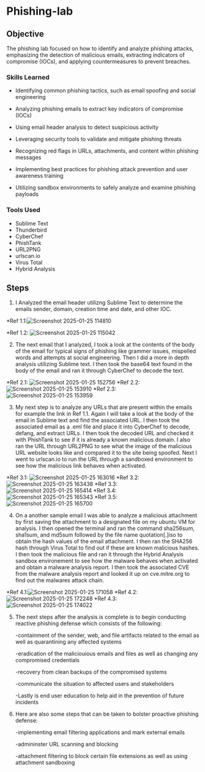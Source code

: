 # Phishing-lab

## Objective


The phishing lab focused on how to identify and analyze phishing attacks, emphasizing the detection of malicious emails, extracting indicators of compromise (IOCs), and applying countermeasures to prevent breaches.

### Skills Learned

- Identifying common phishing tactics, such as email spoofing and social engineering

- Analyzing phishing emails to extract key indicators of compromise (IOCs)

- Using email header analysis to detect suspicious activity

- Leveraging security tools to validate and mitigate phishing threats

- Recognizing red flags in URLs, attachments, and content within phishing messages

- Implementing best practices for phishing attack prevention and user awareness training

- Utilizing sandbox environments to safely analyze and examine phishing payloads



### Tools Used

- Sublime Text
- Thunderbird
- CyberChef
- PhishTank
- URL2PNG
- urlscan.io
- Virus Total
- Hybrid Analysis


## Steps
1. I Analyzed the email header utilizng Sublime Text to determine the emails sender, domain, creation time and date, and other IOC.

*Ref 1.1:![Screenshot 2025-01-25 114810](https://github.com/user-attachments/assets/daee7e2f-bfa2-4542-a5e0-727c4a70cf2b)

*Ref 1.2: ![Screenshot 2025-01-25 115042](https://github.com/user-attachments/assets/6457b9f6-e234-48a0-8af1-743ac92b2a71)

2. The next email that I analyzed, I took a look at the contents of the body of the email for typical signs of phishing like grammer issues, mispelled words and attempts at social engineering. Then I did a more in depth analysis utilizing Sublime text. I then took the base64 text found in the body of the email and ran it through CyberChef to decode the text.

*Ref 2.1: ![Screenshot 2025-01-25 152756](https://github.com/user-attachments/assets/a40ff144-d9f6-4601-be4c-155f4df30f16)
*Ref 2.2: ![Screenshot 2025-01-25 153910](https://github.com/user-attachments/assets/07357d0d-420c-4642-8577-9eac267223e9)
*Ref 2.3:![Screenshot 2025-01-25 153959](https://github.com/user-attachments/assets/c247767e-fc32-490b-b788-b0a064028d0f)

3. My next step is to analyze any URLs that are present within the emails for example the link in Ref 1.1. Again I will take a look at the body of the email in Sublime text and find the associated URL. I then took the associated email as a .eml file and place it into CyberChef to decode, defang, and extract URLs. I then took the decoded URL and checked it with PhishTank to see if it is already a known malicious domain. I also ran the URL through URL2PNG to see what the image of the malicious URL website looks like and compared it to the site being spoofed. Next I went to urlscan.io to run the URL through a sandboxed environment to see how the malicious link behaves when activated.

*Ref 3.1: ![Screenshot 2025-01-25 163016](https://github.com/user-attachments/assets/cb1e8b71-24ad-4dc3-8198-6522a8ddcb1c)
*Ref 3.2: ![Screenshot 2025-01-25 163438](https://github.com/user-attachments/assets/8f54e8fe-cabd-4a37-84b9-faa45a5b4a79)
*Ref 3.3:![Screenshot 2025-01-25 165414](https://github.com/user-attachments/assets/6b311902-ca44-454a-9137-555608bac21d)
*Ref 3.4: ![Screenshot 2025-01-25 165343](https://github.com/user-attachments/assets/7a3272cc-bcf2-4a24-b52a-3c7d2fbea659)
*Ref 3.5: ![Screenshot 2025-01-25 165700](https://github.com/user-attachments/assets/62c8d79c-421a-48ee-9dd6-5a4d0cfbeb85)

4. On a another sample email I was able to analyze a malicious attachment by first saving the attachment to a designated file on my ubuntu VM for analysis. I then opened the terminal and ran the command sha256sum, sha1sum, and md5sum followed by the  file name quotation[.]iso to obtain the hash values of the email attachment. I then ran the SHA256 hash through Virus Total to find out if these are known malicious hashes. I then took the malicious file and ran it through the Hybrid Analysis sandbox environement to see how the malware behaves when activated and obtain a malware analysis report. I then took the associated CVE from the malware analysis report and looked it up on cve.mitre.org to find out the malwares attack chain.

*Ref 4.1:![Screenshot 2025-01-25 171058](https://github.com/user-attachments/assets/29613146-d6d7-4857-9a0a-0869d7691de1)
*Ref 4.2:![Screenshot 2025-01-25 172248](https://github.com/user-attachments/assets/c8536172-1500-462d-96a6-e518920094b4)
*Ref 4.3:![Screenshot 2025-01-25 174022](https://github.com/user-attachments/assets/712edb6a-83d7-4c4a-b317-bd78465f4442)

5. The next steps after the analysis is complete is to begin conducting reactive phishing defense which consists of the following:

   -containment of the sender, web, and file artifacts related to the email as well as quarantining any affected systems

   -eradication of the maliciouious emails and files as well as changing any compromised credentials

   -recovery from clean backups of the compromised systems

   -communicate the situation to affected users and stakeholders

   -Lastly is end user education to help aid in the prevention of future incidents

6. Here are also some steps that can be taken to bolster proactive phishing defense:

   -implementing email filtering applications and mark external emails

   -admininster URL scanning and blocking

   -attachment filtering to block certain file extensions as well as using attachment sandboxing


